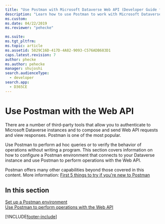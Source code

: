 ```yaml
---
title: "Use Postman with Microsoft Dataverse Web API (Developer Guide for Dataverse)| MicrosoftDocs"
description: "Learn how to use Postman to work with Microsoft Dataverse Web API"
ms.custom: 
ms.date: 04/22/2019
ms.reviewer: "pehecke"

ms.suite: 
ms.tgt_pltfrm: 
ms.topic: article
ms.assetid: 5829C16D-417D-4A82-9093-C576ADB683D1
caps.latest.revision: 7
author: phecke
ms.author: pehecke
manager: shujoshi
search.audienceType: 
  - developer
search.app: 
  - D365CE
---
```


# Use Postman with the Web API

There are a number of third-party tools that allow you to authenticate to Microsoft Dataverse instances and to compose and send Web API requests and view responses. Postman is one of the most popular.

Use Postman to perform ad hoc queries or to verify the behavior of operations without writing a program. This section covers information on how to configure a Postman environment that connects to your Dataverse instance and use Postman to perform operations with the Web API.

Postman offers many other capabilities beyond those covered in this content. More information: [First 5 things to try if you're new to Postman](https://blog.getpostman.com/2018/04/11/first-5-things-to-try-if-youre-new-to-postman/)

## In this section

[Set up a Postman environment](setup-postman-environment.md)<br>
[Use Postman to perform operations with the Web API](use-postman-perform-operations.md)<br>

[!INCLUDE[footer-include](../../../includes/footer-banner.md)]